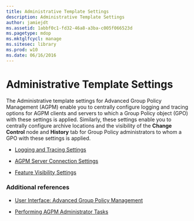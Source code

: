 ```yaml
---
title: Administrative Template Settings
description: Administrative Template Settings
author: jamiejdt
ms.assetid: 1abbf0c1-fd32-46a8-a3ba-c005f066523d
ms.pagetype: mdop
ms.mktglfcycl: manage
ms.sitesec: library
ms.prod: w10
ms.date: 06/16/2016
---
```



# Administrative Template Settings


The Administrative template settings for Advanced Group Policy Management (AGPM) enable you to centrally configure logging and tracing options for AGPM clients and servers to which a Group Policy object (GPO) with these settings is applied. Similarly, these settings enable you to centrally configure archive locations and the visibility of the **Change Control** node and **History** tab for Group Policy administrators to whom a GPO with these settings is applied.

-   [Logging and Tracing Settings](logging-and-tracing-settings.md)

-   [AGPM Server Connection Settings](agpm-server-connection-settings.md)

-   [Feature Visibility Settings](feature-visibility-settings.md)

### Additional references

-   [User Interface: Advanced Group Policy Management](user-interface-advanced-group-policy-management.md)

-   [Performing AGPM Administrator Tasks](performing-agpm-administrator-tasks.md)

 

 





